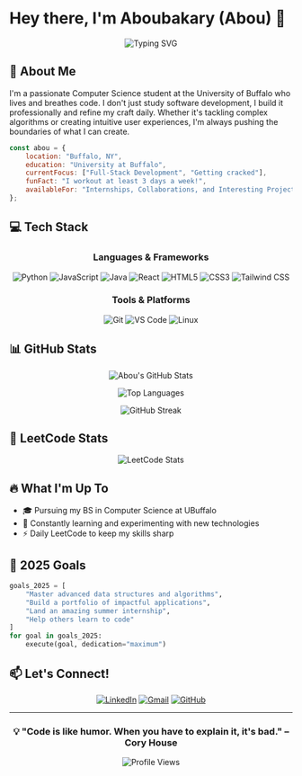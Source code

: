 # Hey there, I'm Aboubakary (Abou) 👋
<div align="center">
  
  ![Typing SVG](https://readme-typing-svg.herokuapp.com?font=Fira+Code&size=24&duration=3000&pause=1000&color=3B82F6&center=true&vCenter=true&width=600&lines=Computer+Science+Student+%40+UBuffalo;Software+Developer;Building+Something+New+Every+Day)
  
</div>

## 🚀 About Me
I'm a passionate Computer Science student at the University of Buffalo who lives and breathes code. I don't just study software development, I build it professionally and refine my craft daily. Whether it's tackling complex algorithms or creating intuitive user experiences, I'm always pushing the boundaries of what I can create.

```javascript
const abou = {
    location: "Buffalo, NY",
    education: "University at Buffalo",
    currentFocus: ["Full-Stack Development", "Getting cracked"],
    funFact: "I workout at least 3 days a week!",
    availableFor: "Internships, Collaborations, and Interesting Projects"
};
```

## 💻 Tech Stack
<div align="center">

### Languages & Frameworks
![Python](https://img.shields.io/badge/Python-3776AB?style=for-the-badge&logo=python&logoColor=white)
![JavaScript](https://img.shields.io/badge/JavaScript-F7DF1E?style=for-the-badge&logo=javascript&logoColor=black)
![Java](https://img.shields.io/badge/Java-ED8B00?style=for-the-badge&logo=openjdk&logoColor=white)
![React](https://img.shields.io/badge/React-61DAFB?style=for-the-badge&logo=react&logoColor=black)
![HTML5](https://img.shields.io/badge/HTML5-E34F26?style=for-the-badge&logo=html5&logoColor=white)
![CSS3](https://img.shields.io/badge/CSS3-1572B6?style=for-the-badge&logo=css3&logoColor=white)
![Tailwind CSS](https://img.shields.io/badge/Tailwind_CSS-38B2AC?style=for-the-badge&logo=tailwind-css&logoColor=white)

### Tools & Platforms
![Git](https://img.shields.io/badge/Git-F05032?style=for-the-badge&logo=git&logoColor=white)
![VS Code](https://img.shields.io/badge/VS_Code-007ACC?style=for-the-badge&logo=visual-studio-code&logoColor=white)
![Linux](https://img.shields.io/badge/Linux-FCC624?style=for-the-badge&logo=linux&logoColor=black)

</div>

## 📊 GitHub Stats
<div align="center">
  
  ![Abou's GitHub Stats](https://github-readme-stats.vercel.app/api?username=AboubakaryT&show_icons=true&theme=tokyonight&hide_border=true&count_private=true)
  
  ![Top Languages](https://github-readme-stats.vercel.app/api/top-langs/?username=AboubakaryT&layout=compact&theme=tokyonight&hide_border=true)
  
  ![GitHub Streak](https://github-readme-streak-stats.herokuapp.com/?user=AboubakaryT&theme=tokyonight&hide_border=true)

</div>

## 💪 LeetCode Stats

<div align="center">
  
  ![LeetCode Stats](https://leetcard.jacoblin.cool/AboubakaryT?theme=dark&font=Noto%20Sans&ext=heatmap)
  
</div>

## 🔥 What I'm Up To
- 🎓 Pursuing my BS in Computer Science at UBuffalo
- 🌱 Constantly learning and experimenting with new technologies
- ⚡ Daily LeetCode to keep my skills sharp

## 🎯 2025 Goals
```python
goals_2025 = [
    "Master advanced data structures and algorithms",
    "Build a portfolio of impactful applications",
    "Land an amazing summer internship",
    "Help others learn to code"
]
for goal in goals_2025:
    execute(goal, dedication="maximum")
```

## 📫 Let's Connect!
<div align="center">
  
  [![LinkedIn](https://img.shields.io/badge/LinkedIn-0077B5?style=for-the-badge&logo=linkedin&logoColor=white)](https://www.linkedin.com/in/aboubakary/)
  [![Gmail](https://img.shields.io/badge/Gmail-D14836?style=for-the-badge&logo=gmail&logoColor=white)](mailto:atraore.dev@gmail.com)
  [![GitHub](https://img.shields.io/badge/GitHub-100000?style=for-the-badge&logo=github&logoColor=white)](https://github.com/AboubakaryT)
  
</div>

---

<div align="center">
  
  ### 💡 "Code is like humor. When you have to explain it, it's bad." – Cory House
  
  ![Profile Views](https://komarev.com/ghpvc/?username=AboubakaryT&color=blueviolet&style=flat-square&label=Profile+Views)
  
</div>
